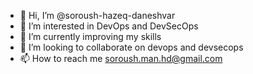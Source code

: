 - 👋 Hi, I’m @soroush-hazeq-daneshvar
- 👀 I’m interested in DevOps and DevSecOps
- 🌱 I’m currently improving my skills
- 💞️ I’m looking to collaborate on devops and devsecops
- 📫 How to reach me soroush.man.hd@gmail.com

<!---
soroush-hazeq-daneshvar/soroush-hazeq-daneshvar is a ✨ special ✨ repository because its `README.md` (this file) appears on your GitHub profile.
You can click the Preview link to take a look at your changes.
--->
